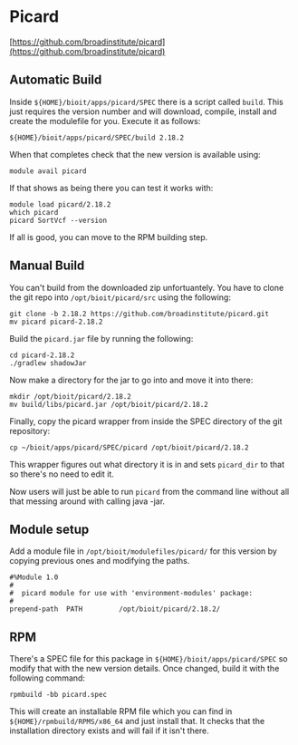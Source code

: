 # Picard

[https://github.com/broadinstitute/picard](https://github.com/broadinstitute/picard)

## Automatic Build

Inside `${HOME}/bioit/apps/picard/SPEC` there is a script called `build`. This just requires the version number and will download, compile, install and create the modulefile for you. Execute it as follows:

    ${HOME}/bioit/apps/picard/SPEC/build 2.18.2

When that completes check that the new version is available using:

    module avail picard

If that shows as being there you can test it works with:

    module load picard/2.18.2
    which picard
    picard SortVcf --version

If all is good, you can move to the RPM building step.

## Manual Build

You can't build from the downloaded zip unfortuantely. You have to clone the git repo into `/opt/bioit/picard/src` using the following:

    git clone -b 2.18.2 https://github.com/broadinstitute/picard.git
    mv picard picard-2.18.2

Build the `picard.jar` file by running the following:

    cd picard-2.18.2
    ./gradlew shadowJar

Now make a directory for the jar to go into and move it into there:

    mkdir /opt/bioit/picard/2.18.2
    mv build/libs/picard.jar /opt/bioit/picard/2.18.2

Finally, copy the picard wrapper from inside the SPEC directory of the git repository:

    cp ~/bioit/apps/picard/SPEC/picard /opt/bioit/picard/2.18.2

This wrapper figures out what directory it is in and sets `picard_dir` to that so there's no need to edit it.

Now users will just be able to run `picard` from the command line without all that messing around with calling java -jar.

## Module setup

Add a module file in `/opt/bioit/modulefiles/picard/` for this version by copying previous ones and modifying the paths.

    #%Module 1.0
    #
    #  picard module for use with 'environment-modules' package:
    #
    prepend-path  PATH         /opt/bioit/picard/2.18.2/

## RPM

There's a SPEC file for this package in `${HOME}/bioit/apps/picard/SPEC` so modify that with the new version details. Once changed, build it with the following command:

    rpmbuild -bb picard.spec

This will create an installable RPM file which you can find in `${HOME}/rpmbuild/RPMS/x86_64` and just install that. It checks that the installation directory exists and will fail if it isn't there.
